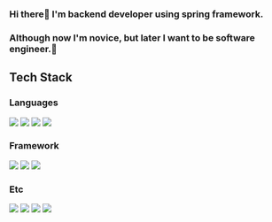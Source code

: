 ### Hi there👋 I'm backend developer using spring framework. 
### Although now I'm novice, but later I want to be software engineer.🤔

## Tech Stack

### Languages
<!-- c++ -->
<img src="https://img.shields.io/badge/C++-00599C?style=flat-square&logo=c%2B%2B&logoColor=white"/><!-- js -->
<img src="https://img.shields.io/badge/Javascript-F7DF1E?style=flat-square&logo=Javascript&logoColor=white"/><!-- java -->
<img src="https://img.shields.io/badge/Java-007396?style=flat-square&logo=Java&logoColor=white"/><!-- python -->
<img src="https://img.shields.io/badge/Python-3776AB?style=flat-square&logo=Python&logoColor=white"/>

### Framework
<img src="https://img.shields.io/badge/Spring-6DB33F?style=flat-square&logo=Spring&logoColor=white"/><!-- React -->
<img src="https://img.shields.io/badge/React-61DAFB?style=flat-square&logo=React&logoColor=white"/><!-- ROS -->
<img src="https://img.shields.io/badge/ROS-22314E?style=flat-square&logo=ROS&logoColor=white"/>

### Etc
<!-- slack -->
<img src="https://img.shields.io/badge/Slack-4A154B?style=flat-square&logo=Slack&logoColor=white"/><!-- Github -->
<img src="https://img.shields.io/badge/GitHub-181717?style=flat-square&logo=GitHub&logoColor=white"/><!-- Git -->
<img src="https://img.shields.io/badge/Git-F05032?style=flat-square&logo=Git&logoColor=white"/>
<img src="https://img.shields.io/badge/Git-F05032?style=flat-square&logo=Git&logoColor=white"/>


<!--
**rlagudtn/rlagudtn** is a ✨ _special_ ✨ repository because its `README.md` (this file) appears on your GitHub profile.

Here are some ideas to get you started:

- 🔭 I’m currently working on ...
- 🌱 I’m currently learning ...
- 👯 I’m looking to collaborate on ...
- 🤔 I’m looking for help with ...
- 💬 Ask me about ...
- 📫 How to reach me: ...
- 😄 Pronouns: ...
- ⚡ Fun fact: ...
-->
